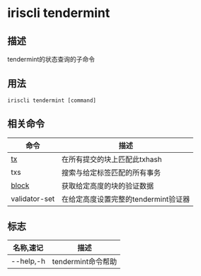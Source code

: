 # iriscli tendermint

## 描述
tendermint的状态查询的子命令

## 用法
```
iriscli tendermint [command]

```

## 相关命令

|命令|描述|
|---|---|
|[tx](https://github.com/StrawberryFlavor/irishub/blob/feature/docs/docs/zh/cli-client/tendermint/tx.md)|在所有提交的块上匹配此txhash|
| txs|搜索与给定标签匹配的所有事务|
|[block]((https://github.com/StrawberryFlavor/irishub/blob/feature/docs/docs/zh/cli-client/tendermint/block.md))|获取给定高度的块的验证数据|
|validator-set|在给定高度设置完整的tendermint验证器|

## 标志
|名称,速记|描述|
|---|---|
|--help,-h|tendermint命令帮助|
